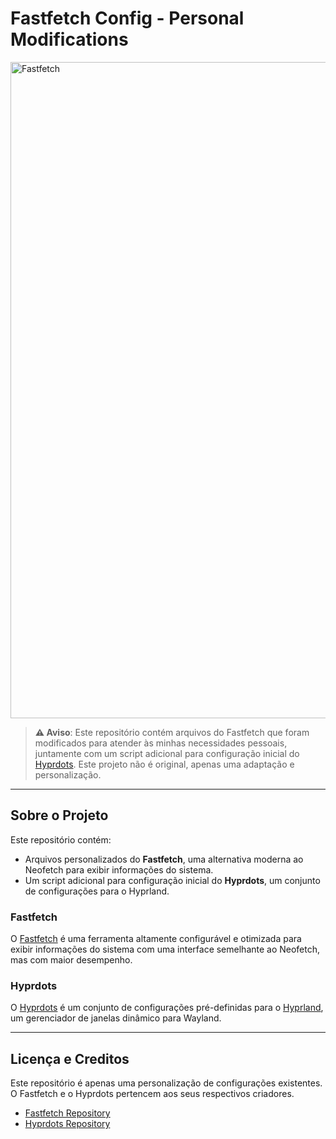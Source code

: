 # **Fastfetch Config - Personal Modifications**

<img src="https://64.media.tumblr.com/d22aace17523d77aba9614d392b7cbb1/90da8e238809ec21-a4/s540x810/3c19715e7c6efefe5ba1e7472e64e1bab5b01f37.gif" alt="Fastfetch" width="1050" height="auto"/>

> **⚠️ Aviso**: Este repositório contém arquivos do Fastfetch que foram modificados para atender às minhas necessidades pessoais, juntamente com um script adicional para configuração inicial do [Hyprdots](https://github.com/prasanthrangan/hyprdots). Este projeto não é original, apenas uma adaptação e personalização.

---
## **Sobre o Projeto**

Este repositório contém:

- Arquivos personalizados do **Fastfetch**, uma alternativa moderna ao Neofetch para exibir informações do sistema.
- Um script adicional para configuração inicial do **Hyprdots**, um conjunto de configurações para o Hyprland.

### **Fastfetch**

O [Fastfetch](https://github.com/fastfetch-cli/fastfetch) é uma ferramenta altamente configurável e otimizada para exibir informações do sistema com uma interface semelhante ao Neofetch, mas com maior desempenho.

### **Hyprdots**

O [Hyprdots](https://github.com/prasanthrangan/hyprdots) é um conjunto de configurações pré-definidas para o [Hyprland](https://hyprland.org/), um gerenciador de janelas dinâmico para Wayland.



---

## **Licença e Creditos**

Este repositório é apenas uma personalização de configurações existentes. O Fastfetch e o Hyprdots pertencem aos seus respectivos criadores.

- [Fastfetch Repository](https://github.com/fastfetch-cli/fastfetch)
- [Hyprdots Repository](https://github.com/prasanthrangan/hyprdots)

